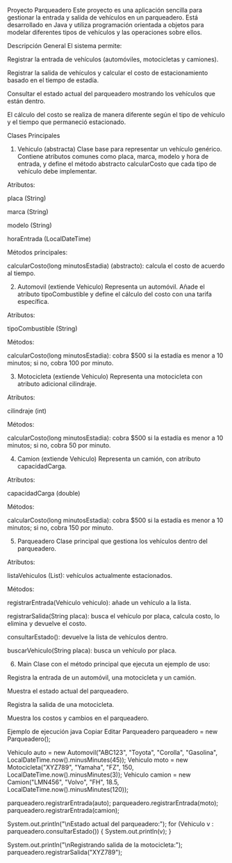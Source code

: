 Proyecto Parqueadero
Este proyecto es una aplicación sencilla para gestionar la entrada y salida de vehículos en un parqueadero. Está desarrollado en Java y utiliza programación orientada a objetos para modelar diferentes tipos de vehículos y las operaciones sobre ellos.


Descripción General
El sistema permite:

Registrar la entrada de vehículos (automóviles, motocicletas y camiones).

Registrar la salida de vehículos y calcular el costo de estacionamiento basado en el tiempo de estadía.

Consultar el estado actual del parqueadero mostrando los vehículos que están dentro.

El cálculo del costo se realiza de manera diferente según el tipo de vehículo y el tiempo que permaneció estacionado.

Clases Principales
1. Vehiculo (abstracta)
Clase base para representar un vehículo genérico. Contiene atributos comunes como placa, marca, modelo y hora de entrada, y define el método abstracto calcularCosto que cada tipo de vehículo debe implementar.

Atributos:

placa (String)

marca (String)

modelo (String)

horaEntrada (LocalDateTime)

Métodos principales:

calcularCosto(long minutosEstadia) (abstracto): calcula el costo de acuerdo al tiempo.

2. Automovil (extiende Vehiculo)
Representa un automóvil. Añade el atributo tipoCombustible y define el cálculo del costo con una tarifa específica.

Atributos:

tipoCombustible (String)

Métodos:

calcularCosto(long minutosEstadia): cobra $500 si la estadía es menor a 10 minutos; si no, cobra 100 por minuto.

3. Motocicleta (extiende Vehiculo)
Representa una motocicleta con atributo adicional cilindraje.

Atributos:

cilindraje (int)

Métodos:

calcularCosto(long minutosEstadia): cobra $500 si la estadía es menor a 10 minutos; si no, cobra 50 por minuto.

4. Camion (extiende Vehiculo)
Representa un camión, con atributo capacidadCarga.

Atributos:

capacidadCarga (double)

Métodos:

calcularCosto(long minutosEstadia): cobra $500 si la estadía es menor a 10 minutos; si no, cobra 150 por minuto.

5. Parqueadero
Clase principal que gestiona los vehículos dentro del parqueadero.

Atributos:

listaVehiculos (List<Vehiculo>): vehículos actualmente estacionados.

Métodos:

registrarEntrada(Vehiculo vehiculo): añade un vehículo a la lista.

registrarSalida(String placa): busca el vehículo por placa, calcula costo, lo elimina y devuelve el costo.

consultarEstado(): devuelve la lista de vehículos dentro.

buscarVehiculo(String placa): busca un vehículo por placa.

6. Main
Clase con el método principal que ejecuta un ejemplo de uso:

Registra la entrada de un automóvil, una motocicleta y un camión.

Muestra el estado actual del parqueadero.

Registra la salida de una motocicleta.

Muestra los costos y cambios en el parqueadero.

Ejemplo de ejecución
java
Copiar
Editar
Parqueadero parqueadero = new Parqueadero();

Vehiculo auto = new Automovil("ABC123", "Toyota", "Corolla", "Gasolina", LocalDateTime.now().minusMinutes(45));
Vehiculo moto = new Motocicleta("XYZ789", "Yamaha", "FZ", 150, LocalDateTime.now().minusMinutes(3));
Vehiculo camion = new Camion("LMN456", "Volvo", "FH", 18.5, LocalDateTime.now().minusMinutes(120));

parqueadero.registrarEntrada(auto);
parqueadero.registrarEntrada(moto);
parqueadero.registrarEntrada(camion);

System.out.println("\nEstado actual del parqueadero:");
for (Vehiculo v : parqueadero.consultarEstado()) {
    System.out.println(v);
}

System.out.println("\nRegistrando salida de la motocicleta:");
parqueadero.registrarSalida("XYZ789");
